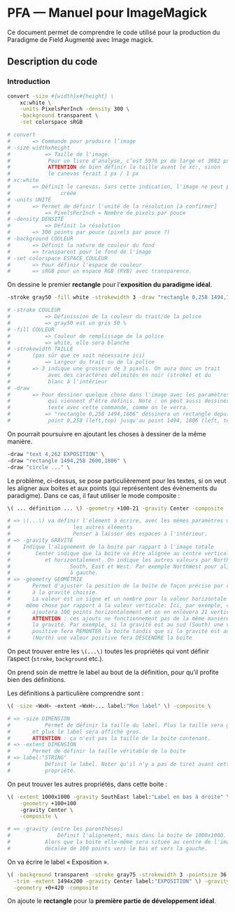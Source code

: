 # PFA — Manuel pour ImageMagick

Ce document permet de comprendre le code utilisé pour la production du Paradigme de Field Augmenté avec Image magick.



## Description du code

### Introduction

~~~bash
convert -size #{width}x#{height} \
	xc:white \
	-units PixelsPerInch -density 300 \
	-background transparent \
	-set colorspace sRGB

# convert
# 		=> Commande pour produire l’image
# -size widthxheight
#			=> Taille de l'image. 
# 			 Pour un livre d'analyse, c’est 5976 px de large et 3882 px de hauteur
# 			 ATTENTION de bien définir la taille avant le xc:, sinon
# 			 le canevas ferait 1 px / 1 px
# xc:white 
# 		=> Définit le canevas. Sans cette indication, l'image ne peut pas être 
#				 créée
# -units UNITÉ
# 		=> Permet de définir l'unité de la résolution [à confirmer]
#			=> PixelsPerInch = Nombre de pixels par pouce
# -density DENSITÉ
#			=> Définit la résolution
# 		=> 300 points par pouce (pixels par pouce ?)
# -background COULEUR
# 		=> Définit la nature de couleur du fond
# 		=> transparent pour le fond de l'image
# -set colorspace ESPACE_COULEUR
# 		=> Pour définir l'espace de couleur
# 		=> sRGB pour un espace RGB (RVB) avec transparence.
~~~

On dessine le premier **rectangle** pour l’**exposition du paradigme idéal**.

~~~bash
-stroke gray50 -fill white -strokewidth 3 -draw "rectangle 0,258 1494,1806" \

# -stroke COULEUR
#			=> Définission de la couleur du trait/de la police
#			=> gray50 est un gris 50 %
# -fill COULEUR
#			=> Couleur de remplissage de la police
#			=> white, elle sera blanche
# -strokewidth TAILLE
# 		(pas sûr que ce soit nécessaire ici)
#			=> Largeur du trait ou de la police
# 		=> 3 indique une grosseur de 3 pixels. On aura donc un trait
# 			 avec des caractères délimités en noir (stroke) et du
# 			 blanc à l'intérieur
# -draw
# 		=> Pour dessiner quelque chose dans l'image avec les paramètres
# 			 qui viennent d'être définis. Note : on peut aussi dessiner du
# 			 texte avec cette commande, comme on le verra.
#			=> "rectangle 0,258 1494,1806" dessinera un rectangle depuis le
# 			 point 0,258 (left,top) jusqu'au point 1494, 1806 (left, top)
~~~

On pourrait poursuivre en ajoutant les choses à dessiner de la même manière.

~~~bash
-draw "text 4,262 EXPOSITION" \
-draw "rectangle 1494,258 2600,1806" \
-draw "circle ..." \
~~~

Le problème, ci-dessus, se pose particulièrement pour les textes, si on veut les aligner aux boites et aux points (qui représentent des évènements du paradigme). Dans ce cas, il faut utiliser le mode composite :

~~~bash
\( ... définition ... \) -geometry +100-21 -gravity Center -composite

# => \(...\) va définir l'élément à écrire, avec les mêmes paramètres que
#  					 les autres éléments
# 					 Penser à laisser des espaces à l'intérieur.
# => -gravity GRAVITÉ
# 	 Indique l'alignement de la boite par rappart à l'image totale
#		 Center indique que la boite va être alignée au centre verticalement
# 	        et horizontalement. On indique les autres valeurs par North, 
# 					South, East et West. Par exemple NorthWest pour aligner en haut
# 					à gauche.
# => -geometry GEOMÉTRIE
# 		Permet d'ajuster la position de la boite de façon précise par rapport
# 		à la gravité choisie. 
# 		La valeur est un signe et un nombre pour la valeur horizontale et la
#     même chose par rapport à la valeur verticale. Ici, par exemple, on 
# 		ajoutera 100 points horizontalement et on en enlèvera 21 verticalement.
# 		ATTENTION : ces ajouts ne fonctionnement pas de la même manière suivant
# 		la gravité. Par exemple, si la gravité est au sud (South) une valeur 
# 		positive fera REMONTER la boite tandis que si la gravité est au nord
# 		(North) une valeur positive fera DESCENDRE la boite
~~~

On peut trouver entre les `\(...\)` toutes les propriétés qui vont définir l’aspect (`stroke`, `background` etc.).

On prend soin de mettre le label au bout de la définition, pour qu’il profite bien des définitions.

Les définitions à particulière comprendre sont :

~~~bash
\( -size <WxH> -extent <WxH>... label:"Mon label" \) -composite \

# => -size DIMENSION
#		 	Permet de définir la taille du label. Plus la taille sera grande
# 		et plus le label sera affiché gros.
# 		ATTENTION : ça n'est pas la taille de la boite contenant.
# => -extent DIMENSION
# 		Permet de définir la taille véritable de la boite
# => label:"STRING"
# 			Définit le label. Noter qu'il n'y a pas de tiret avant cette
# 			propriété.
~~~

On peut trouver les autres propriétés, dans cette boite :

~~~bash
\( -extent 1000x1000 -gravity SouthEast label:"Label en bas à droite" \) \
	-geometry +100+100
	-gravity Center \
	-composite \

# => -gravity (entre les parenthèses)
#				Définit l'alignement, mais dans la boite de 1000x1000.
# 			Alors que la boite elle-même sera située au centre de l'image,
# 			décalée de 100 points vers le bas et vers la gauche.
~~~



On va écrire le label « Exposition ».

~~~bash
\( -background transparent -stroke gray75 -strokewidth 3 -pointsize 36.0 -size 1494x200 \
  -trim -extent 1494x200 -gravity Center label:"EXPOSITION" \) -gravity NorthWest \
  -geometry +0+420 -composite

~~~



On ajoute le **rectangle** pour la **première partie de développement idéal**.

~~~bash



~~~

